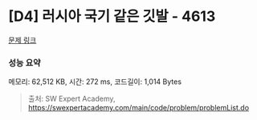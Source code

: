 # [D4] 러시아 국기 같은 깃발 - 4613 

[문제 링크](https://swexpertacademy.com/main/code/problem/problemDetail.do?contestProbId=AWQl9TIK8qoDFAXj) 

### 성능 요약

메모리: 62,512 KB, 시간: 272 ms, 코드길이: 1,014 Bytes



> 출처: SW Expert Academy, https://swexpertacademy.com/main/code/problem/problemList.do